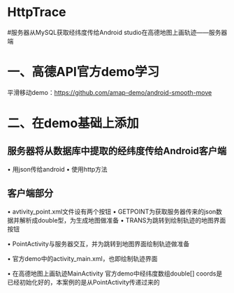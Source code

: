 # HttpTrace
#服务器从MySQL获取经纬度传给Android studio在高德地图上画轨迹——服务器端

# 一、高德API官方demo学习
平滑移动demo：https://github.com/amap-demo/android-smooth-move

# 二、在demo基础上添加
## 服务器将从数据库中提取的经纬度传给Android客户端
• 用json传给android
• 使用http方法

## 客户端部分
• avtivity_point.xml文件设有两个按钮
  • GETPOINT为获取服务器传来的json数据并解析成double型，为生成地图做准备
  • TRANS为跳转到绘制轨迹的地图界面按钮
  
• PointActivity与服务器交互，并为跳转到地图界面绘制轨迹做准备

• 官方demo中的activity_main.xml，也即绘制轨迹界面

• 在高德地图上画轨迹MainActivity
  官方demo中经纬度数组double[] coords是已经初始化好的，本案例的是从PointActivity传递过来的
